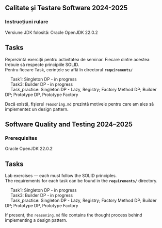 ### 
## Calitate și Testare Software 2024-2025
### Instrucțiuni rulare
Versiune JDK folosită: Oracle OpenJDK 22.0.2

## Tasks
Reprezintă exerciții pentru activitatea de seminar. Fiecare dintre acestea trebuie să respecte principiile SOLID.<br>
Pentru fiecare Task, cerințele se află în directorul **`requirements/`**

&emsp; Task1: Singleton DP - in progress <br>
&emsp; Task3: Builder DP - in progress <br>
&emsp; Task_practice: Singleton DP - Lazy, Registry; Factory Method DP; Builder DP; Prototype DP, Prototype Factory

Dacă există, fișierul `reasoning.md` prezintă motivele pentru care am ales să implementez un design pattern. <br>

## Software Quality and Testing 2024–2025

### Prerequisites

Oracle OpenJDK 22.0.2

## Tasks

Lab exercises — each must follow the SOLID principles.<br>
The requirements for each task can be found in the **`requirements/`** directory.

&emsp; Task1: Singleton DP - in progress <br>
&emsp; Task3: Builder DP - in progress <br>
&emsp; Task_practice: Singleton DP - Lazy, Registry; Factory Method DP; Builder DP; Prototype DP, Prototype Factory

If present, the `reasoning.md` file contains the thought process behind implementing a design pattern.
